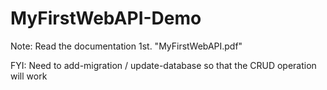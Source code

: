 # MyFirstWebAPI-Demo

Note: Read the documentation 1st. "MyFirstWebAPI.pdf"

FYI: Need to add-migration / update-database so that the CRUD operation will work 
